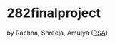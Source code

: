 # 282finalproject
by Rachna, Shreeja, Amulya ([RSA](https://en.wikipedia.org/wiki/RSA_(cryptosystem)))
